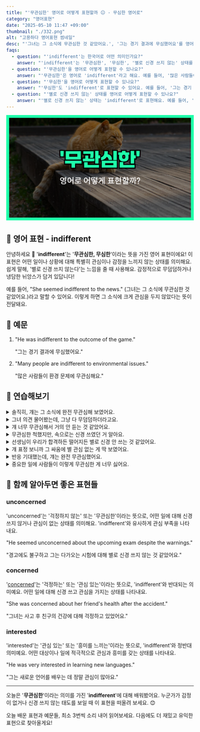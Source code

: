 ```yaml
---
title: "'무관심한' 영어로 어떻게 표현할까 😐 - 무심한 영어로"
category: "영어표현"
date: "2025-05-10 11:47 +09:00"
thumbnail: "./332.png"
alt: "고용하다 영어표현 썸네일"
desc: "'그녀는 그 소식에 무관심한 것 같았어요.', '그는 경기 결과에 무심했어요'를 영어로 어떻게 할까요? 다양한 예문을 통해서 연습하고 본인의 표현으로 만들어 보세요."
faqs:
  - question: "'indifferent'는 한국어로 어떤 의미인가요?"
    answer: "'indifferent'는 '무관심한', '무심한', '별로 신경 쓰지 않는' 상태를 뜻해요. 어떤 일이나 상황에 특별한 관심이나 감정을 느끼지 않는 모습을 표현할 때 사용해요."
  - question: "'무관심한'을 영어로 어떻게 표현할 수 있나요?"
    answer: "'무관심한'은 영어로 'indifferent'라고 해요. 예를 들어, '많은 사람들이 환경 문제에 무관심해요.'는 'Many people are indifferent to environmental issues.'로 표현할 수 있어요."
  - question: "'무심한'을 영어로 어떻게 표현할 수 있나요?"
    answer: "'무심한'도 'indifferent'로 표현할 수 있어요. 예를 들어, '그는 경기 결과에 무심했어요.'는 'He was indifferent to the outcome of the game.'로 말할 수 있어요."
  - question: "'별로 신경 쓰지 않는' 상태를 영어로 어떻게 표현할 수 있나요?"
    answer: "'별로 신경 쓰지 않는' 상태는 'indifferent'로 표현해요. 예를 들어, '그녀는 그 소식에 무관심한 것 같았어요.'는 'She seemed indifferent to the news.'라고 할 수 있어요."
---
```


!['무관심한' 영어표현 썸네일](./332.png)

## 🌟 영어 표현 - indifferent

안녕하세요 👋 '**indifferent**'는 '**무관심한, 무심한**'이라는 뜻을 가진 영어 표현이에요! 이 표현은 어떤 일이나 상황에 대해 특별히 관심이나 감정을 느끼지 않는 상태를 의미해요. 쉽게 말해, '별로 신경 쓰지 않는다'는 느낌을 줄 때 사용해요. 감정적으로 무덤덤하거나 냉담한 뉘앙스가 담겨 있답니다!

예를 들어, "She seemed indifferent to the news." (그녀는 그 소식에 무관심한 것 같았어요.)라고 말할 수 있어요. 이렇게 하면 그 소식에 크게 관심을 두지 않았다는 뜻이 전달돼요.

## 📖 예문

1. "He was indifferent to the outcome of the game."

   "그는 경기 결과에 무심했어요."

2. "Many people are indifferent to environmental issues."

   "많은 사람들이 환경 문제에 무관심해요."

## 💬 연습해보기

<details>
<summary>솔직히, 걔는 그 소식에 완전 무관심해 보였어요.</summary>
<span>Honestly, he seemed totally indifferent to the news.</span>
</details>

<details>
<summary>그녀 의견 물어봤는데, 그냥 다 무덤덤하더라고요.</summary>
<span>I <a href="/blog/in-english/117.try-to/">tried to</a> get her opinion, but she was pretty indifferent about the whole thing.</span>
</details>

<details>
<summary>걔 너무 무관심해서 거의 안 듣는 것 같았어요.</summary>
<span>She was so indifferent, it was almost like she wasn’t even listening.</span>
</details>

<details>
<summary>무관심한 척했지만, 속으로는 신경 쓰였던 거 알아요.</summary>
<span>He acted indifferent, but I know it bothered him deep down.</span>
</details>

<details>
<summary>선생님이 우리가 합격하든 떨어지든 별로 신경 안 쓰는 것 같았어요.</summary>
<span>I got the feeling the teacher was indifferent to whether we passed or failed.</span>
</details>

<details>
<summary>걔 표정 보니까 그 싸움에 별 관심 없는 게 딱 보였어요.</summary>
<span>I could tell from his face that he was indifferent to their argument.</span>
</details>

<details>
<summary>반응 기대했는데, 걔는 완전 무관심했어요.</summary>
<span>I expected some reaction, but he was just totally indifferent.</span>
</details>

<details>
<summary>중요한 일에 사람들이 이렇게 무관심한 게 너무 싫어요.</summary>
<span>I hate how indifferent people can be about things that matter.</span>
</details>

## 🤝 함께 알아두면 좋은 표현들

### unconcerned

'unconcerned'는 '걱정하지 않는' 또는 '무관심한'이라는 뜻으로, 어떤 일에 대해 신경 쓰지 않거나 관심이 없는 상태를 의미해요. 'indifferent'와 유사하게 관심 부족을 나타내요.

"He seemed unconcerned about the upcoming exam despite the warnings."

"경고에도 불구하고 그는 다가오는 시험에 대해 별로 신경 쓰지 않는 것 같았어요."

### concerned

'[concerned](/blog/고민이-많아-영어표현/)'는 '걱정하는' 또는 '관심 있는'이라는 뜻으로, 'indifferent'와 반대되는 의미예요. 어떤 일에 대해 신경 쓰고 관심을 가지는 상태를 나타내요.

"She was concerned about her friend's health after the accident."

"그녀는 사고 후 친구의 건강에 대해 걱정하고 있었어요."

### interested

'interested'는 '관심 있는' 또는 '흥미를 느끼는'이라는 뜻으로, 'indifferent'와 정반대 의미예요. 어떤 대상이나 일에 적극적으로 관심과 흥미를 갖는 상태를 나타내요.

"He was very interested in learning new languages."

"그는 새로운 언어를 배우는 데 정말 관심이 많아요."

---

오늘은 '**무관심한**'이라는 의미를 가진 '**indifferent**'에 대해 배워봤어요. 누군가가 감정이 없거나 신경 쓰지 않는 태도를 보일 때 이 표현을 떠올려 보세요. 😊

오늘 배운 표현과 예문들, 최소 3번씩 소리 내어 읽어보세요. 다음에도 더 재밌고 유익한 표현으로 찾아올게요!
